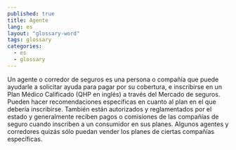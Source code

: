 ```yaml
---
published: true
title: Agente
lang: es
layout: "glossary-word"
tags: glossary
categories:
  - es
  - glossary
---
```


Un agente o corredor de seguros es una persona o compañía que puede ayudarle a solicitar ayuda para pagar por su cobertura, e inscribirse en un Plan Médico Calificado (QHP en inglés) a través del Mercado de seguros. Pueden hacer recomendaciones específicas en cuanto al plan en el que debería inscribirse. También están autorizados y reglamentados por el estado y generalmente reciben pagos o comisiones de las compañías de seguro cuando inscriben a un consumidor en sus planes. Algunos agentes y corredores quizás sólo puedan vender los planes de ciertas compañías específicas.
